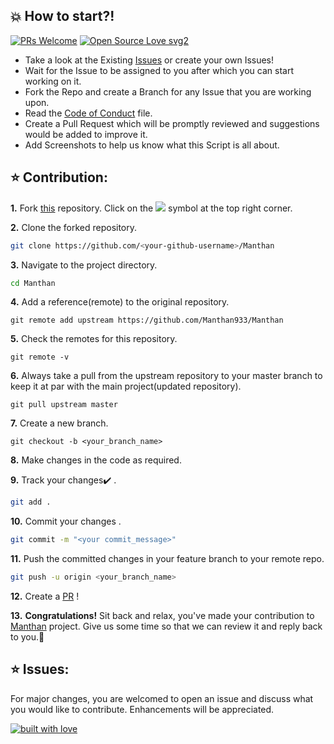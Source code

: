 

## 💥 How to start?!

[![PRs Welcome](https://img.shields.io/badge/PRs-welcome-brightgreen.svg?style=flat-square)](http://makeapullrequest.com)
[![Open Source Love svg2](https://badges.frapsoft.com/os/v2/open-source.svg?v=103)](https://github.com/ellerbrock/open-source-badges/)

- Take a look at the Existing [Issues](https://github.com/Manthan933/Manthan/issues) or create your own Issues!
- Wait for the Issue to be assigned to you after which you can start working on it.
- Fork the Repo and create a Branch for any Issue that you are working upon.
- Read the [Code of Conduct](CODE_OF_CONDUCT.md) file.
- Create a Pull Request which will be promptly reviewed and suggestions would be added to improve it.
- Add Screenshots to help us know what this Script is all about.


## ⭐ Contribution:
**1.** Fork [this](https://github.com/Manthan933/Manthan) repository.
Click on the <a href="https://github.com/Manthan933/Manthan/issues"><img src="https://img.icons8.com/ios/24/000000/code-fork.png"></a> symbol at the top right corner.

**2.** Clone the forked repository.

```bash
git clone https://github.com/<your-github-username>/Manthan
```

**3.** Navigate to the project directory.

```bash
cd Manthan
```

**4.** Add a reference(remote) to the original repository.

```
git remote add upstream https://github.com/Manthan933/Manthan 
```

**5.** Check the remotes for this repository.

```
git remote -v
```

**6.** Always take a pull from the upstream repository to your master branch to keep it at par with the main project(updated repository).

```
git pull upstream master
```

**7.** Create a new branch.

```
git checkout -b <your_branch_name>
```

**8.** Make changes in the code as required.

**9.** Track your changes:heavy_check_mark: .

```bash
git add . 
```

**10.** Commit your changes .

```bash
git commit -m "<your commit_message>"
```

**11.** Push the committed changes in your feature branch to your remote repo.

```bash
git push -u origin <your_branch_name>
```

**12.** Create a [PR](https://help.github.com/en/github/collaborating-with-issues-and-pull-requests/creating-a-pull-request) !

**13.** **Congratulations!** Sit back and relax, you've made your contribution to [Manthan](https://github.com/Manthan933/Manthan) project. Give us some time so that we can review it and reply back to you.🤗
<br>

## ⭐ Issues:
For major changes, you are welcomed to open an issue and discuss what you would like to contribute. Enhancements will be appreciated.

<p align = "center">

[![built with love](https://forthebadge.com/images/badges/built-with-love.svg)]()

</p>


